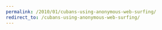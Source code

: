 ```yaml
---
permalink: /2010/01/cubans-using-anonymous-web-surfing/
redirect_to: /cubans-using-anonymous-web-surfing/
---
```

